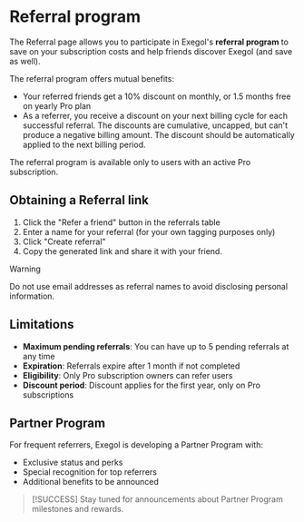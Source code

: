 # Referral program <Badge type="pro" />

The Referral page allows you to participate in Exegol's **referral program** to save on your subscription costs and help friends discover Exegol (and save as well).

The referral program offers mutual benefits:

- Your referred friends get a 10% discount on monthly, or 1.5 months free on yearly Pro plan
- As a referrer, you receive a discount on your next billing cycle for each successful referral. The discounts are cumulative, uncapped, but can't produce a negative billing amount. The discount should be automatically applied to the next billing period.

The referral program is available only to users with an active Pro subscription.

## Obtaining a Referral link


1. Click the "Refer a friend" button in the referrals table
2. Enter a name for your referral (for your own tagging purposes only)
3. Click "Create referral"
4. Copy the generated link and share it with your friend.

> [!WARNING]
> Do not use email addresses as referral names to avoid disclosing personal information.

## Limitations

- **Maximum pending referrals**: You can have up to 5 pending referrals at any time
- **Expiration**: Referrals expire after 1 month if not completed
- **Eligibility**: Only Pro subscription owners can refer users
- **Discount period**: Discount applies for the first year, only on Pro subscriptions

## Partner Program

For frequent referrers, Exegol is developing a Partner Program with:
- Exclusive status and perks
- Special recognition for top referrers
- Additional benefits to be announced

> [!SUCCESS]
> Stay tuned for announcements about Partner Program milestones and rewards.
